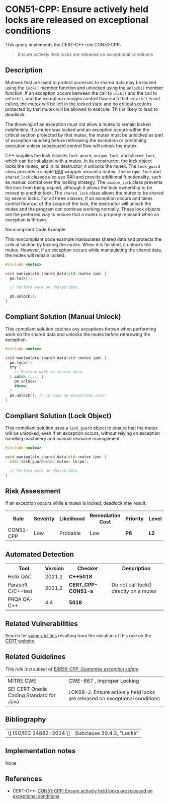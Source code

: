 # CON51-CPP: Ensure actively held locks are released on exceptional conditions

This query implements the CERT-C++ rule CON51-CPP:

> Ensure actively held locks are released on exceptional conditions


## Description

Mutexes that are used to protect accesses to shared data may be locked using the `lock()` member function and unlocked using the `unlock()` member function. If an exception occurs between the call to `lock()` and the call to `unlock()`, and the exception changes control flow such that `unlock()` is not called, the mutex will be left in the locked state and no [critical sections](https://wiki.sei.cmu.edu/confluence/display/cplusplus/BB.+Definitions#BB.Definitions-criticalsections) protected by that mutex will be allowed to execute. This is likely to lead to deadlock.

The throwing of an exception must not allow a mutex to remain locked indefinitely. If a mutex was locked and an exception occurs within the critical section protected by that mutex, the mutex must be unlocked as part of exception handling before rethrowing the exception or continuing execution unless subsequent control flow will unlock the mutex.

C++ supplies the lock classes `lock_guard`, `unique_lock`, and `shared_lock`, which can be initialized with a mutex. In its constructor, the lock object locks the mutex, and in its destructor, it unlocks the mutex. The `lock_guard` class provides a simple [RAII](https://wiki.sei.cmu.edu/confluence/display/cplusplus/BB.+Definitions#BB.Definitions-RAII) wrapper around a mutex. The `unique_lock` and `shared_lock` classes also use RAII and provide additional functionality, such as manual control over the locking strategy. The `unique_lock` class prevents the lock from being copied, although it allows the lock ownership to be moved to another lock. The `shared_lock` class allows the mutex to be shared by several locks. For all three classes, if an exception occurs and takes control flow out of the scope of the lock, the destructor will unlock the mutex and the program can continue working normally. These lock objects are the preferred way to ensure that a mutex is properly released when an exception is thrown.

Noncompliant Code Example

This noncompliant code example manipulates shared data and protects the critical section by locking the mutex. When it is finished, it unlocks the mutex. However, if an exception occurs while manipulating the shared data, the mutex will remain locked.

```cpp
#include <mutex>

void manipulate_shared_data(std::mutex &pm) {
  pm.lock();

  // Perform work on shared data.

  pm.unlock();
}

```

## Compliant Solution (Manual Unlock)

This compliant solution catches any exceptions thrown when performing work on the shared data and unlocks the mutex before rethrowing the exception.

```cpp
#include <mutex>

void manipulate_shared_data(std::mutex &pm) {
  pm.lock();
  try {
    // Perform work on shared data.
  } catch (...) {
    pm.unlock();
    throw;
  }
  pm.unlock(); // in case no exceptions occur
}
```

## Compliant Solution (Lock Object)

This compliant solution uses a `lock_guard` object to ensure that the mutex will be unlocked, even if an exception occurs, without relying on exception handling machinery and manual resource management.

```cpp
#include <mutex>

void manipulate_shared_data(std::mutex &pm) {
  std::lock_guard<std::mutex> lk(pm);

  // Perform work on shared data.
}

```

## Risk Assessment

If an exception occurs while a mutex is locked, deadlock may result.

<table> <tbody> <tr> <th> Rule </th> <th> Severity </th> <th> Likelihood </th> <th> Remediation Cost </th> <th> Priority </th> <th> Level </th> </tr> <tr> <td> CON51-CPP </td> <td> Low </td> <td> Probable </td> <td> Low </td> <td> <strong>P6</strong> </td> <td> <strong>L2</strong> </td> </tr> </tbody> </table>


## Automated Detection

<table> <tbody> <tr> <th> Tool </th> <th> Version </th> <th> Checker </th> <th> Description </th> </tr> <tr> <td> <a> Helix QAC </a> </td> <td> 2021.2 </td> <td> <strong>C++5018</strong> </td> <td> </td> </tr> <tr> <td> <a> Parasoft C/C++test </a> </td> <td> 2021.2 </td> <td> <strong>CERT_CPP-CON51-a</strong> </td> <td> Do not call lock() directly on a mutex </td> </tr> <tr> <td> <a> PRQA QA-C++ </a> </td> <td> 4.4 </td> <td> <strong>5018</strong> </td> <td> </td> </tr> </tbody> </table>


## Related Vulnerabilities

Search for [vulnerabilities](https://wiki.sei.cmu.edu/confluence/display/cplusplus/BB.+Definitions#BB.Definitions-vulnerability) resulting from the violation of this rule on the [CERT website](https://www.kb.cert.org/vulnotes/bymetric?searchview&query=FIELD+KEYWORDS+contains+CON51-CPP).

## Related Guidelines

*This rule is a subset of [ERR56-CPP. Guarantee exception safety](https://wiki.sei.cmu.edu/confluence/display/cplusplus/ERR56-CPP.+Guarantee+exception+safety).*

<table> <tbody> <tr> <td> <a> MITRE CWE </a> </td> <td> <a> CWE-667 </a> , Improper Locking </td> </tr> <tr> <td> <a> SEI CERT Oracle Coding Standard for Java </a> </td> <td> <a> LCK08-J. Ensure actively held locks are released on exceptional conditions </a> </td> </tr> </tbody> </table>


## Bibliography

<table> <tbody> <tr> <td> \[ <a> ISO/IEC 14882-2014 </a> \] </td> <td> Subclause 30.4.2, "Locks" </td> </tr> </tbody> </table>


## Implementation notes

None

## References

* CERT-C++: [CON51-CPP: Ensure actively held locks are released on exceptional conditions](https://wiki.sei.cmu.edu/confluence/pages/viewpage.action?pageId=88046682)
